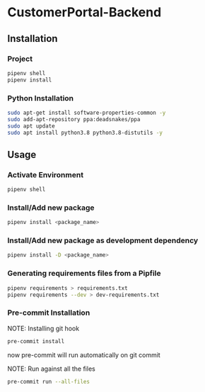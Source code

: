 # CustomerPortal-Backend

## Installation
### Project
```sh
pipenv shell
pipenv install
```
### Python Installation
```sh
sudo apt-get install software-properties-common -y
sudo add-apt-repository ppa:deadsnakes/ppa
sudo apt update
sudo apt install python3.8 python3.8-distutils -y
```
## Usage
### Activate Environment
```sh
pipenv shell
```
### Install/Add new package
```sh
pipenv install <package_name>
```
### Install/Add new package as development dependency
```sh
pipenv install -D <package_name>
```
### Generating requirements files from a Pipfile
```sh
pipenv requirements > requirements.txt
pipenv requirements --dev > dev-requirements.txt
```
### Pre-commit Installation
NOTE: Installing git hook
```sh
pre-commit install
```
now pre-commit will run automatically on git commit

NOTE: Run against all the files
```sh
pre-commit run --all-files
```